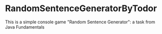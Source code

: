 # RandomSentenceGeneratorByTodor
This is a simple console game "Random Sentence Generator": a task from Java Fundamentals
